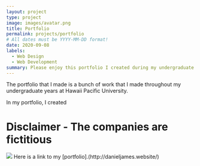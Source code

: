 ```yaml
---
layout: project
type: project
image: images/avatar.png
title: Portfolio
permalink: projects/portfolio
# All dates must be YYYY-MM-DD format!
date: 2020-09-08
labels:
  - Web Design
  - Web Development
summary: Please enjoy this portfolio I created during my undergraduate years.
---
```

The portfolio that I made is a bunch of work that I made throughout my undergraduate years at Hawaii Pacific University.

In my portfolio, I created 

# Disclaimer - The companies are fictitious

  <img class="ui image" src="../images/persia1.png">
Here is a link to my [portfolio].(http://danieljames.website/)



